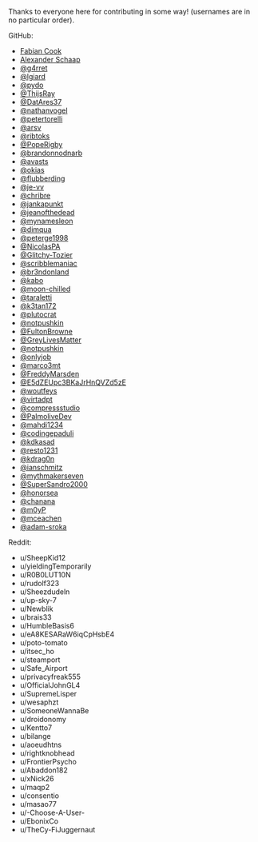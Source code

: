 Thanks to everyone here for contributing in some way! (usernames are in no particular order).

GitHub:

- [Fabian Cook](https://github.com/fabiancook)
- [Alexander Schaap](https://github.com/aschaap)
- [@g4rret](https://github.com/g4rret)
- [@lgiard](https://github.com/lgiard)
- [@pydo](https://github.com/pydo)
- [@ThijsRay](https://github.com/ThijsRay)
- [@DatAres37](https://github.com/DatAres37)
- [@nathanvogel](https://github.com/nathanvogel)
- [@petertorelli](https://github.com/petertorelli)
- [@arsv](https://github.com/arsv)
- [@ribtoks](https://github.com/ribtoks)
- [@PopeRigby](https://github.com/PopeRigby)
- [@brandonnodnarb](https://github.com/brandonnodnarb)
- [@avasts](https://github.com/avasts)
- [@okias](https://github.com/okias)
- [@flubberding](https://github.com/flubberding)
- [@je-vv](https://github.com/je-vv)
- [@chribre](https://github.com/chribre)
- [@jankapunkt](https://github.com/jankapunkt)
- [@jeanofthedead](https://github.com/jeanofthedead)
- [@mynamesleon](https://github.com/mynamesleon)
- [@dimqua](https://github.com/dimqua)
- [@peterge1998](https://github.com/peterge1998)
- [@NicolasPA](https://github.com/NicolasPA)
- [@Glitchy-Tozier](https://github.com/Glitchy-Tozier)
- [@scribblemaniac](https://github.com/scribblemaniac)
- [@br3ndonland](https://github.com/br3ndonland)
- [@kabo](https://github.com/kabo)
- [@moon-chilled](https://github.com/moon-chilled)
- [@taraletti](https://github.com/taraletti)
- [@k3tan172](https://github.com/k3tan172)
- [@plutocrat](https://github.com/plutocrat)
- [@notpushkin](https://github.com/notpushkin)
- [@FultonBrowne](https://github.com/FultonBrowne)
- [@GreyLivesMatter](https://github.com/GreyLivesMatter)
- [@notpushkin](https://github.com/notpushkin)
- [@onlyjob](https://github.com/onlyjob)
- [@marco3mt](https://github.com/marco3mt)
- [@FreddyMarsden](https://github.com/FreddyMarsden)
- [@E5dZEUpc3BKaJrHnQVZd5zE](https://github.com/E5dZEUpc3BKaJrHnQVZd5zE)
- [@woutfeys](https://github.com/woutfeys)
- [@virtadpt](https://github.com/virtadpt)
- [@compressstudio](https://github.com/compressstudio)
- [@PalmoliveDev](https://github.com/PalmoliveDev)
- [@mahdi1234](https://github.com/mahdi1234)
- [@codingepaduli](https://github.com/codingepaduli)
- [@kdkasad](https://github.com/kdkasad)
- [@resto1231](https://githgithub.com/resto1231)
- [@kdrag0n](https://github.com/kdrag0n)
- [@ianschmitz](https://github.com/ianschmitz)
- [@mythmakerseven](https://github.com/mythmakerseven)
- [@SuperSandro2000](https://github.com/superSandro2000)
- [@honorsea](https://github.com/honorsea)
- [@chanana](https://github.com/chanana)
- [@m0yP](https://github.com/m0yP)
- [@mceachen](https://github.com/mceachen)
- [@adam-sroka](https://github.com/adam-sroka)

Reddit:

- u/SheepKid12
- u/yieldingTemporarily
- u/R0B0LUT10N
- u/rudolf323
- u/Sheezdudeln
- u/up-sky-7
- u/Newblik
- u/brais33
- u/HumbleBasis6
- u/eA8KESARaW6iqCpHsbE4
- u/poto-tomato
- u/itsec_ho
- u/steamport
- u/Safe_Airport
- u/privacyfreak555
- u/OfficialJohnGL4
- u/SupremeLisper
- u/wesaphzt
- u/SomeoneWannaBe
- u/droidonomy
- u/Kentto7
- u/bilange
- u/aoeudhtns
- u/rightknobhead
- u/FrontierPsycho
- u/Abaddon182
- u/xNick26
- u/maqp2
- u/consentio
- u/masao77
- u/-Choose-A-User-
- u/EbonixCo
- u/TheCy-FiJuggernaut
